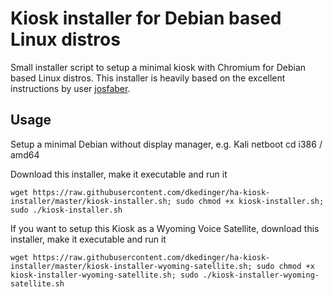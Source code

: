 # Kiosk installer for Debian based Linux distros
Small installer script to setup a minimal kiosk with Chromium for Debian based Linux distros. This installer is heavily based on the excellent instructions by user [josfaber](https://github.com/josfaber/debian-kiosk-installer/tree/master).

## Usage
Setup a minimal Debian without display manager, e.g. Kali netboot cd i386 / amd64

Download this installer, make it executable and run it

```
wget https://raw.githubusercontent.com/dkedinger/ha-kiosk-installer/master/kiosk-installer.sh; sudo chmod +x kiosk-installer.sh; sudo ./kiosk-installer.sh
```

If you want to setup this Kiosk as a Wyoming Voice Satellite, download this installer, make it executable and run it

```
wget https://raw.githubusercontent.com/dkedinger/ha-kiosk-installer/master/kiosk-installer-wyoming-satellite.sh; sudo chmod +x kiosk-installer-wyoming-satellite.sh; sudo ./kiosk-installer-wyoming-satellite.sh
```
